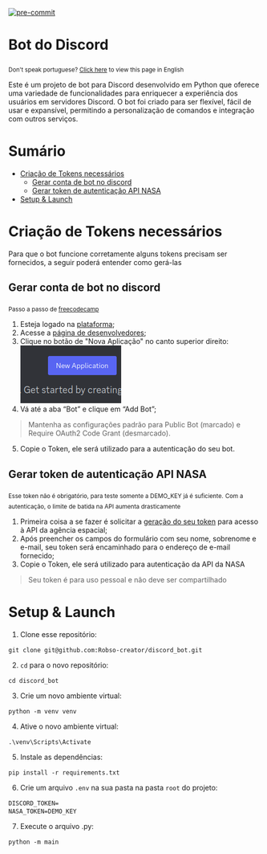 [![pre-commit](https://img.shields.io/badge/pre--commit-enabled-brightgreen?logo=pre-commit)](https://github.com/pre-commit/pre-commit)

# Bot do Discord
<sub>Don't speak portuguese? [Click here](https://github.com/Robso-creator/discord_bot/blob/main/README-en.md) to view this page in English</sub>

Este é um projeto de bot para Discord desenvolvido em Python
que oferece uma variedade de funcionalidades para
enriquecer a experiência dos usuários em servidores Discord.
O bot foi criado para ser flexível, fácil de usar e expansível,
permitindo a personalização de comandos e integração com outros serviços.

# Sumário

* [Criação de Tokens necessários](#criação-de-tokens-necessários)
  * [Gerar conta de bot no discord](#gerar-conta-de-bot-no-discord)
  * [Gerar token de autenticação API NASA](#gerar-token-de-autenticação-api-nasa)
* [Setup & Launch](#setup-&-launch)

# Criação de Tokens necessários

Para que o bot funcione corretamente alguns tokens precisam ser fornecidos,
a seguir poderá entender como gerá-las
## Gerar conta de bot no discord
<sub>Passo a passo de [freecodecamp](https://www.freecodecamp.org/portuguese/news/tutorial-de-criacao-de-bot-para-o-discord-em-python/)</sub>


1. Esteja logado na [plataforma](https://discord.com/);
2. Acesse a [página de desenvolvedores](https://discord.com/developers/applications);
3. Clique no botão de "Nova Aplicação" no canto superior direito:<br>
![img.png](new_application_img.png)
4.  Vá até a aba “Bot” e clique em “Add Bot”;
>Mantenha as configurações padrão para Public Bot (marcado) e Require OAuth2 Code Grant (desmarcado).
5. Copie o Token, ele será utilizado para a autenticação do seu bot.<br>

## Gerar token de autenticação API NASA

<sub>Esse token não é obrigatório, para teste somente a DEMO_KEY já é suficiente.</sub>
<sub>Com a autenticação, o limite de batida na API aumenta drasticamente</sub>

1. Primeira coisa a se fazer é solicitar a [geração do seu token](https://api.nasa.gov/) para acesso à API da agência espacial;
2. Após preencher os campos do formulário com seu nome, sobrenome e e-mail, seu token será encaminhado para o endereço de e-mail fornecido;
3. Copie o Token, ele será utilizado para autenticação da API da NASA
> Seu token é para uso pessoal e não deve ser compartilhado

# Setup & Launch

1. Clone esse repositório:<br>
```terminal
git clone git@github.com:Robso-creator/discord_bot.git
```

2. `cd` para o novo repositório: <br>
```terminal
cd discord_bot
```

3. Crie um novo ambiente virtual: <br>
```terminal
python -m venv venv
```
4. Ative o novo ambiente virtual: <br>
```terminal
.\venv\Scripts\Activate
```
5. Instale as dependências: <br>
```terminal
pip install -r requirements.txt
```
6. Crie um arquivo `.env` na sua pasta na pasta `root` do projeto: <br>
```terminal
DISCORD_TOKEN=
NASA_TOKEN=DEMO_KEY
```
7. Execute o arquivo .py: <br>
```terminal
python -m main
```
